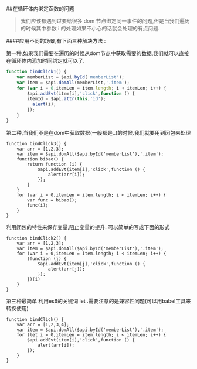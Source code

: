 ##在循环体内绑定函数的问题
>我们应该都遇到过要给很多 dom 节点绑定同一事件的问题,但是当我们遍历的时候其中参数 i 的处理如果不小心的话就会处理的有点问题.

####应用不同的场景,有下面三种解决方法 :

第一种,如果我们需要在遍历的时候从dom节点中获取需要的数据,我们就可以直接在循环体内添加时间绑定就可以了.	

```js
function bindClick1() {
    var memberList = $api.byId('memberList');
    var item = $api.domAll(memberList,'.item');
    for (var i = 0,itemLen = item.length; i < itemLen; i++) {
      	$api.addEvt(item[i],'click',function () {
        itemId = $api.attr(this,'id');
          alert(i);
      	});         
    }
}
```

第二种,当我们不是在dom中获取数据(一般都是..)的时候.我们就要用到闭包来处理

	function bindClick3() {
    	var arr = [1,2,3];
    	var item = $api.domAll($api.byId('memberList'),'.item');
    	function bibao() {
      		return function (i) {
        		$api.addEvt(item[i],'click',function () {
          			alert(arr[i]);
        		}); 
      		}
    	}
    	for (var i = 0,itemLen = item.length; i < itemLen; i++) {
      		var func = bibao();
      		func(i);           
    	}
  	}
 
利用闭包的特性来保存变量,阻止变量的提升.
可以简单的写成下面的形式

	function bindClick2() {
    	var arr = [1,2,3];
    	var item = $api.domAll($api.byId('memberList'),'.item');
    	for (var i = 0,itemLen = item.length; i < itemLen; i++) {
      		(function (j) {
        		$api.addEvt(item[j],'click',function () {
          			alert(arr[j]);
        		}); 
      		})(i)                
    	}
  	}
 
第三种最简单 利用es6的关键词 let .需要注意的是兼容性问题(可以用babel工具来转换使用)

	function bindClick() {
    	var arr = [1,2,3,4];
    	var item = $api.domAll($api.byId('memberList'),'.item');
    	for (let i = 0,itemLen = item.length; i < itemLen; i++) {
      		$api.addEvt(item[i],'click',function () {
        		alert(arr[i]);
      		});           
    	}
  	}
  

